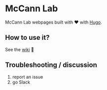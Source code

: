 # McCann Lab


McCann Lab webpages built with :heart: with [Hugo](https://gohugo.io/).


## How to use it?

See the [wiki](https://github.com/McCannLab/McCannLab.github.io/wiki) :book:


## Troubleshooting / discussion

1. report an issue
2. go Slack
